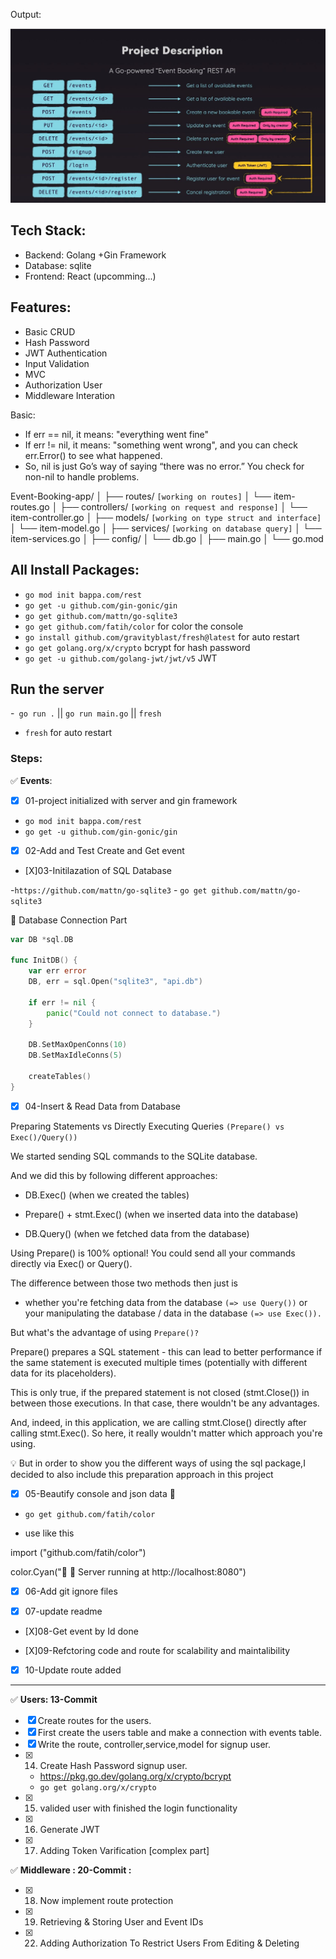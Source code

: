 Output:

![Event-Api](BookingApi.jpeg)


## Tech Stack:
- Backend: Golang +Gin Framework
- Database: sqlite
- Frontend: React (upcomming...)

## Features: 
- Basic CRUD
- Hash Password
- JWT Authentication
- Input Validation
- MVC 
- Authorization User
- Middleware Interation

Basic: 

- If err == nil, it means: "everything went fine"
- If err != nil, it means: "something went wrong", and you can check err.Error() to see what happened.
- So, nil is just Go’s way of saying “there was no error.” You check for non-nil to handle problems.


Event-Booking-app/
│
├── routes/             `[working on routes]`
│   └── item-routes.go
│
├── controllers/ `[working on request and response]`
│   └── item-controller.go 
│
├── models/            `[working on type struct and interface]`
│   └── item-model.go
│
├── services/        `[working on database query]`
│   └── item-services.go
│
├── config/
│   └── db.go
│
├── main.go
│
└── go.mod



## All Install Packages:

-  `go mod init bappa.com/rest`
-  `go get -u github.com/gin-gonic/gin`
-  `go get github.com/mattn/go-sqlite3`
- `go get github.com/fatih/color`  for color the console
- `go install github.com/gravityblast/fresh@latest` for auto restart
- `go get golang.org/x/crypto` bcrypt for hash password
- `go get -u github.com/golang-jwt/jwt/v5` JWT


## Run the server

-` go run .` ||  `go run main.go` || `fresh`
- `fresh` for auto restart 


### Steps:

✅  **Events**:

- [X] 01-project initialized with server and gin framework 

-  `go mod init bappa.com/rest`
-  `go get -u github.com/gin-gonic/gin`

- [X] 02-Add and Test Create and Get event 


- [X]03-Initilazation of SQL Database 

 -`https://github.com/mattn/go-sqlite3`
    - `go get github.com/mattn/go-sqlite3`


🔋 Database Connection Part

```go
var DB *sql.DB
 
func InitDB() {
    var err error
    DB, err = sql.Open("sqlite3", "api.db")
 
    if err != nil {
        panic("Could not connect to database.")
    }
 
    DB.SetMaxOpenConns(10)
    DB.SetMaxIdleConns(5)
 
    createTables()
}
```
- [X] 04-Insert & Read Data from Database

Preparing Statements vs Directly Executing Queries `(Prepare() vs Exec()/Query())`

We started sending SQL commands to the SQLite database.

And we did this by following different approaches:

- DB.Exec() (when we created the tables)

- Prepare() + stmt.Exec() (when we inserted data into the database)

- DB.Query() (when we fetched data from the database)

Using Prepare() is 100% optional! You could send all your commands directly via Exec() or Query().

The difference between those two methods then just is 

- whether you're fetching data from the database `(=> use Query())` or your manipulating the database / data in the database `(=> use Exec()).`

But what's the advantage of using `Prepare()?`

Prepare() prepares a SQL statement - this can lead to better performance if the same statement is executed multiple times (potentially with different data for its placeholders).

This is only true, if the prepared statement is not closed (stmt.Close()) in between those executions. In that case, there wouldn't be any advantages.

And, indeed, in this application, we are calling stmt.Close() directly after calling stmt.Exec(). So here, it really wouldn't matter which approach you're using.

💡 But in order to show you the different ways of using the sql package,I decided to also include this preparation approach in this project 


- [X]  05-Beautify console and json data 🔆

- `go get github.com/fatih/color`

- use like this

import ("github.com/fatih/color")

color.Cyan("🔋 🚀 Server running at http://localhost:8080")

- [X] 06-Add git ignore files

- [X] 07-update readme

- [X]08-Get event by Id done

- [X]09-Refctoring code and route for scalability and maintalibility

- [X] 10-Update route added

--- 

✅  **Users: 13-Commit**

- [X] Create routes for the users.
- [X] First create the users table and make a connection with events table.
- [X] Write the route, controller,service,model for signup user.
- [X] 14. Create Hash Password signup user.
    - https://pkg.go.dev/golang.org/x/crypto/bcrypt
    - `go get golang.org/x/crypto`
- [X] 15. valided user with finished the login functionality
- [X] 16. Generate JWT
- [X] 17. Adding Token Varification [complex part]



✅ **Middleware : 20-Commit :**

- [X] 18. Now implement route protection
- [X] 19. Retrieving & Storing User and Event IDs
- [X] 22. Adding Authorization To Restrict Users From Editing & Deleting